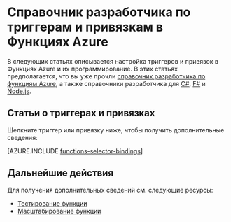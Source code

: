 <properties
	pageTitle="Триггеры и привязки в Функциях Azure | Microsoft Azure"
	description="Узнайте, как использовать триггеры и привязки в Функциях Azure."
	services="functions"
	documentationCenter="na"
	authors="christopheranderson"
	manager="erikre"
	editor=""
	tags=""
	keywords="функции azure, функции, обработка событий, веб-перехватчики, динамические вычисления, независимая архитектура"/>

<tags
	ms.service="functions"
	ms.devlang="multiple"
	ms.topic="reference"
	ms.tgt_pltfrm="multiple"
	ms.workload="na"
	ms.date="08/27/2016"
	ms.author="chrande"/>

# Справочник разработчика по триггерам и привязкам в Функциях Azure

В следующих статьях описывается настройка триггеров и привязок в Функциях Azure и их программирование. В этих статьях предполагается, что вы уже прочли [справочник разработчика по функциям Azure](functions-reference.md), а также справочники разработчика для [C#](functions-reference-csharp.md), [F#](functions-reference-fsharp.md) и [Node.js](functions-reference-node.md).

## Статьи о триггерах и привязках

Щелкните триггер или привязку ниже, чтобы получить дополнительные сведения:

[AZURE.INCLUDE [functions-selector-bindings](../../includes/functions-selector-bindings.md)]

## Дальнейшие действия

Для получения дополнительных сведений см. следующие ресурсы:

* [Тестирование функции](functions-test-a-function.md)
* [Масштабирование функции](functions-scale.md)

<!---HONumber=AcomDC_0921_2016-->